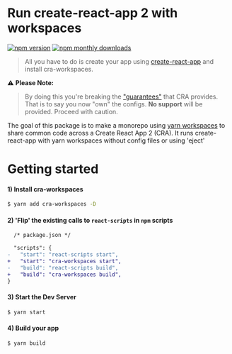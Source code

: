 
# Run create-react-app 2 with workspaces

[![npm version](https://img.shields.io/npm/v/cra-workspaces.svg)](https://www.npmjs.com/package/cra-workspaces)
[![npm monthly downloads](https://img.shields.io/npm/dm/cra-workspaces.svg)](https://www.npmjs.com/package/cra-workspaces)

> All you have to do is create your app using [create-react-app](https://github.com/facebookincubator/create-react-app) and install cra-workspaces.

⚠️ **Please Note:**

> By doing this you're breaking the ["guarantees"](https://github.com/facebookincubator/create-react-app/issues/99#issuecomment-234657710) that CRA provides. That is to say you now "own" the configs. **No support** will be provided. Proceed with caution.

The goal of this package is to make a monorepo using [yarn workspaces](https://yarnpkg.com/lang/en/docs/workspaces/) to share common code across a Create React App 2 (CRA).
It runs create-react-app with yarn workspaces without config files or using 'eject'

# Getting started

#### 1) Install cra-workspaces
```bash
$ yarn add cra-workspaces -D
```

#### 2) 'Flip' the existing calls to `react-scripts` in `npm` scripts
```diff
  /* package.json */

  "scripts": {
-   "start": "react-scripts start",
+   "start": "cra-workspaces start",
-   "build": "react-scripts build",
+   "build": "cra-workspaces build",
}
```

#### 3) Start the Dev Server
```bash
$ yarn start
```


#### 4) Build your app
```bash
$ yarn build
```
